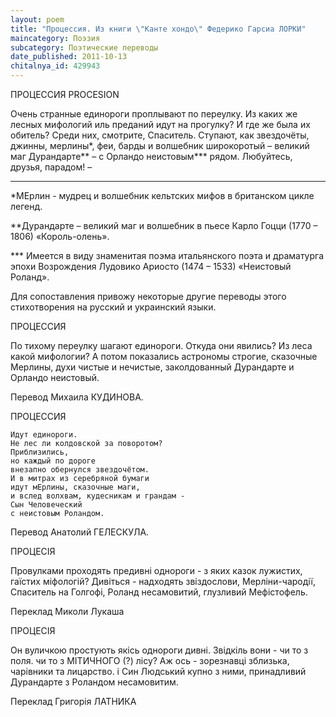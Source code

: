 ```yaml
---
layout: poem
title: "Процессия. Из книги \"Канте хондо\" Федерико Гарсиа ЛОРКИ"
maincategory: Поэзия
subcategory: Поэтические переводы
date_published: 2011-10-13
chitalnya_id: 429943
---
```




ПРОЦЕССИЯ
PROCESION

Очень странные единороги
проплывают по переулку.
Из каких же лесных мифологий
иль преданий идут на прогулку?
И где же была их обитель?
Среди них, смотрите, Спаситель.
Ступают, как звездочёты,
джинны, мерлины\*, феи, барды
и волшебник широкоротый – 
великий маг Дурандарте\*\* – 
с Орландо неистовым\*\*\* рядом.
Любуйтесь, друзья, парадом! –
_____________________
\*МЕрлин - мудрец и волшебник кельтских мифов 
в британском цикле легенд.

\*\*Дурандарте – великий маг и волшебник
в пьесе Карло Гоцци (1770 – 1806) «Король-олень».

\*\*\* Имеется в виду знаменитая поэма итальянского 
поэта и драматурга эпохи Возрождения Лудовико 
Ариосто (1474 – 1533) «Неистовый Роланд».


Для сопоставления привожу некоторые другие переводы
этого стихотворения на русский и украинский языки.

ПРОЦЕССИЯ

По тихому переулку
шагают единороги.
Откуда они явились?
Из леса какой мифологии?
А потом показались
астрономы строгие,
сказочные Мерлины,
духи чистые и нечистые,
заколдованный Дурандарте
и Орландо неистовый.

Перевод Михаила КУДИНОВА.

ПРОЦЕССИЯ

	Идут единороги.
	Не лес ли колдовской за поворотом?
	Приблизились,
	но каждый по дороге
	внезапно обернулся звездочётом.
	И в митрах из серебряной бумаги
	идут мЕрлины, сказочные маги,
	и вслед волхвам, кудесникам и грандам -
	Сын Человеческий
	с неистовым Роландом.
Перевод Анатолий ГЕЛЕСКУЛА.

ПРОЦЕСІЯ

Провулками проходять
предивні однороги -
з яких казок лужистих,
гаїстих міфологій?
Дивіться -
надходять звіздослови,
Мерліни-чародії,
Спаситель на Голгофі,
Роланд несамовитий,
глузливий Мефістофель.

Переклад Миколи Лукаша

ПРОЦЕСІЯ

Он вуличкою простують
якісь однороги дивні.
Звідкіль вони - чи то з поля.
чи то з МІТИЧНОГО (?) лісу?
Аж ось -
зорезнавці зблизька,
чарівники та лицарство.
і Син Людський купно з ними,
принадливий Дурандарте
з Роландом несамовитим.

Переклад Григорія ЛАТНИКА






